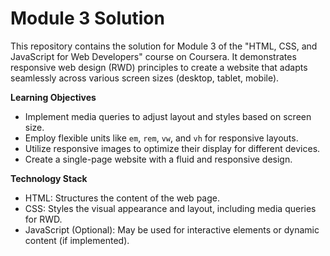 # Module 3 Solution

This repository contains the solution for Module 3 of the "HTML, CSS, and JavaScript for Web Developers" course on Coursera. It demonstrates responsive web design (RWD) principles to create a website that adapts seamlessly across various screen sizes (desktop, tablet, mobile).

**Learning Objectives**

- Implement media queries to adjust layout and styles based on screen size.
- Employ flexible units like `em`, `rem`, `vw`, and `vh` for responsive layouts.
- Utilize responsive images to optimize their display for different devices.
- Create a single-page website with a fluid and responsive design.

**Technology Stack**

* HTML: Structures the content of the web page.
* CSS: Styles the visual appearance and layout, including media queries for RWD.
* JavaScript (Optional): May be used for interactive elements or dynamic content (if implemented).


